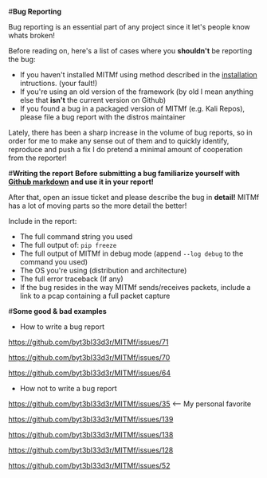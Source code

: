 #**Bug Reporting**

Bug reporting is an essential part of any project since it let's people know whats broken!

Before reading on, here's a list of cases where you **shouldn't** be reporting the bug:
- If you haven't installed MITMf using method described in the [installation](https://github.com/byt3bl33d3r/MITMf/wiki/Installation) intructions. (your fault!)
- If you're using an old version of the framework (by old I mean anything else that **isn't** the current version on Github)
- If you found a bug in a packaged version of MITMf (e.g. Kali Repos), please file a bug report with the distros maintainer

Lately, there has been a sharp increase in the volume of bug reports, so in order for me to make any sense out of them and to quickly identify, reproduce and push a fix I do pretend a minimal amount of cooperation from the reporter!

#**Writing the report**
**Before submitting a bug familiarize yourself with [Github markdown](https://help.github.com/articles/github-flavored-markdown/) and use it in your report!**

After that, open an issue ticket and please describe the bug in **detail!** MITMf has a lot of moving parts so the more detail the better!

Include in the report:
- The full command string you used
- The full output of: ```pip freeze```
- The full output of MITMf in debug mode (append ```--log debug``` to the command you used)
- The OS you're using (distribution and architecture)
- The full error traceback (If any)
- If the bug resides in the way MITMf sends/receives packets, include a link to a pcap containing a full packet capture

#**Some good & bad examples**

- How to write a bug report

https://github.com/byt3bl33d3r/MITMf/issues/71

https://github.com/byt3bl33d3r/MITMf/issues/70

https://github.com/byt3bl33d3r/MITMf/issues/64

- How not to write a bug report

https://github.com/byt3bl33d3r/MITMf/issues/35 <-- My personal favorite

https://github.com/byt3bl33d3r/MITMf/issues/139

https://github.com/byt3bl33d3r/MITMf/issues/138

https://github.com/byt3bl33d3r/MITMf/issues/128

https://github.com/byt3bl33d3r/MITMf/issues/52